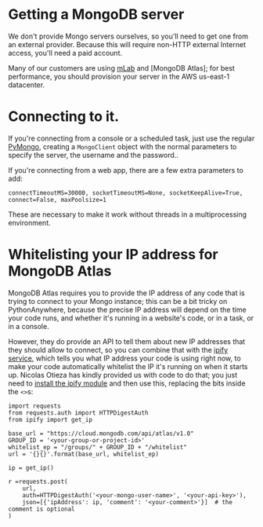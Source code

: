 <!--
.. title: Using MongoDB on PythonAnywhere
.. slug: MongoDB
.. date: 2018-04-06 18:35:28 UTC+01:00
.. tags:
.. category:
.. link:
.. description:
.. type: text
-->


# Getting a MongoDB server

We don't provide Mongo servers ourselves, so you'll need to get one from an
external provider.  Because this will require non-HTTP external Internet access,
you'll need a paid account.

Many of our customers are using [mLab](https://mlab.com/) and [MongoDB Atlas];
for best performance, you should provision your server in the AWS us-east-1
datacenter.


# Connecting to it.

If you're connecting from a console or a scheduled task, just use the regular
[PyMongo](https://api.mongodb.com/python/current/), creating a `MongoClient`
object with the normal parameters
to specify the server, the username and the password..

If you're connecting from a web app, there are a few extra parameters to add:

    connectTimeoutMS=30000, socketTimeoutMS=None, socketKeepAlive=True, connect=False, maxPoolsize=1

These are necessary to make it work without threads in a multiprocessing environment.

# Whitelisting your IP address for MongoDB Atlas

MongoDB Atlas requires you to provide the IP address of any code that is trying
to connect to your Mongo instance; this can be a bit tricky on PythonAnywhere,
because the precise IP address will depend on the time your code runs, and
whether it's running in a website's code, or in a task, or in a console.

However, they do provide an API to tell them about new IP addresses that they
should allow to connect, so you can combine that with the
[ipify service](https://www.ipify.org/), which tells you what IP address your
code is using right now, to make your code automatically whitelist the IP it's
running on when it starts up.  Nicolas Otieza has kindly provided us with code
to do that; you just need to
[install the ipify module](https://help.pythonanywhere.com/pages/InstallingNewModules/) and then use this,
replacing the bits inside the `<>`s:


    import requests
    from requests.auth import HTTPDigestAuth
    from ipify import get_ip

    base_url = "https://cloud.mongodb.com/api/atlas/v1.0"
    GROUP_ID = '<your-group-or-project-id>'
    whitelist_ep = "/groups/" + GROUP_ID + "/whitelist"
    url = '{}{}'.format(base_url, whitelist_ep)

    ip = get_ip()

    r =requests.post(
        url,
        auth=HTTPDigestAuth('<your-mongo-user-name>', '<your-api-key>'),
        json=[{'ipAddress': ip, 'comment': '<your-comment>'}]  # the comment is optional
    )



